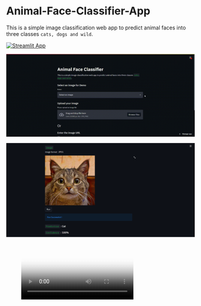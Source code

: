 # Animal-Face-Classifier-App
This is a simple image classification web app to predict animal faces into three classes `cats, dogs and wild`.

[![Streamlit App](https://static.streamlit.io/badges/streamlit_badge_black_white.svg)](https://share.streamlit.io/vmc99/animal-face-classifier/main/app.py)

![Demo](demo_video/streamlit-app-demo.gif)

[![Demo Video](demo_video/poster-image.png)](demo_video/streamlit-app-demo-video.mp4)

<figure class="video_container">
  <video controls="true" allowfullscreen="true" poster="demo_video/poster-image.png">
    <source src="demo_video/streamlit-app-demo-video.mp4" type="video/mp4">
  </video>
</figure>